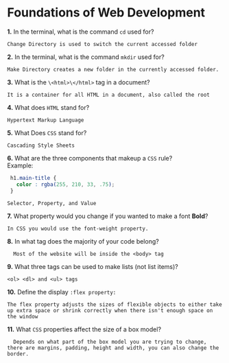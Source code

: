 # Foundations of Web Development

**1.** In the terminal, what is the command `cd` used for?
<!-- enter you answer in the space below -->
```
Change Directory is used to switch the current accessed folder
```

**2.** In the terminal, what is the command `mkdir` used for?
<!-- enter you answer in the space below -->
```
Make Directory creates a new folder in the currently accessed folder.
```

**3.** What is the `\<html>\</html>` tag in a document?
<!-- enter you answer in the space below -->
```
It is a container for all HTML in a document, also called the root
```

**4.** What does `HTML` stand for?
<!-- enter you answer in the space below -->
```
Hypertext Markup Language
```

**5.** What Does `CSS` stand for?
<!-- enter you answer in the space below -->
```
Cascading Style Sheets

```

**6.** What are the three components that makeup a `CSS` rule? <br> Example:
```css
 h1.main-title {
   color : rgba(255, 210, 33, .75);
 }
```
<!-- enter you answer in the space below -->
```
Selector, Property, and Value
```

**7.** What property would you change if you wanted to make a font **Bold**?
<!-- enter you answer in the space below -->
```
In CSS you would use the font-weight property.
```

**8.** In what tag does the majority of your code belong?
<!-- enter you answer in the space below -->
```
  Most of the website will be inside the <body> tag
```

**9.** What three tags can be used to make lists (not list items)?
<!-- enter you answer in the space below -->
```
<ol> <dl> and <ul> tags
```

**10.** Define the display `:flex property:`
<!-- enter you answer in the space below -->
```
The flex property adjusts the sizes of flexible objects to either take up extra space or shrink correctly when there isn't enough space on the window
```

**11.** What `CSS` properties affect the size of a box model?
<!-- enter you answer in the space below -->
```
  Depends on what part of the box model you are trying to change, there are margins, padding, height and width, you can also change the border.
```
